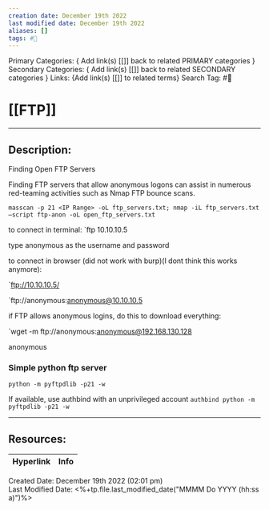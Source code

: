```yaml
---
creation date: December 19th 2022
last modified date: December 19th 2022
aliases: []
tags: #📕
---
```


Primary Categories: { Add link(s) [[]] back to related PRIMARY categories }
Secondary Categories:  { Add link(s) [[]] back to related SECONDARY categories }
Links: {Add link(s) [[]] to related terms}
Search Tag: #📕  

# [[FTP]]  
___

## Description:  

Finding Open FTP Servers

Finding FTP servers that allow anonymous logons can assist in numerous red-teaming activities such as Nmap FTP bounce scans.

```
masscan -p 21 <IP Range> -oL ftp_servers.txt; nmap -iL ftp_servers.txt —script ftp-anon -oL open_ftp_servers.txt
```

to connect in terminal:
`ftp 10.10.10.5

type anonymous as the username and password

to connect in browser (did not work with burp)(I dont think this works anymore):

`ftp://10.10.10.5/

`ftp://anonymous:anonymous@10.10.10.5



if FTP allows anonymous logins, do this to download everything:

`wget -m ftp://anonymous:anonymous@192.168.130.128

anonymous

### Simple python ftp server

`python -m pyftpdlib -p21 -w`

If available, use authbind with an unprivileged account
`authbind python -m pyftpdlib -p21 -w`

___

## Resources:

| Hyperlink | Info |
| --------- | ---- |


Created Date: December 19th 2022 (02:01 pm)  
Last Modified Date: <%+tp.file.last_modified_date("MMMM Do YYYY (hh:ss a)")%>
